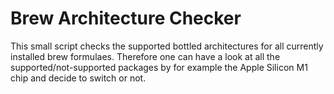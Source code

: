 # Brew Architecture Checker
This small script checks the supported bottled architectures for all currently installed brew formulaes.
Therefore one can have a look at all the supported/not-supported packages by for example the Apple Silicon M1 chip and decide to switch or not.
